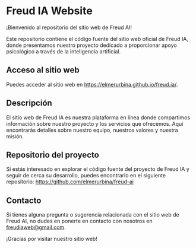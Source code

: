 # Freud IA Website

¡Bienvenido al repositorio del sitio web de Freud AI!

Este repositorio contiene el código fuente del sitio web oficial de Freud IA, donde presentamos nuestro proyecto dedicado a proporcionar apoyo psicológico a través de la inteligencia artificial.

## Acceso al sitio web
Puedes acceder al sitio web en https://elmerurbina.github.io/freud.ia/.

## Descripción
El sitio web de Freud IA es nuestra plataforma en línea donde compartimos información sobre nuestro proyecto y los servicios que ofrecemos. Aquí encontrarás detalles sobre nuestro equipo, nuestros valores y nuestra misión.

## Repositorio del proyecto
Si estás interesado en explorar el código fuente del proyecto de Freud IA y seguir de cerca su desarrollo, puedes encontrarlo en el siguiente repositorio: https://github.com/elmerurbina/freud-ai

## Contacto
Si tienes alguna pregunta o sugerencia relacionada con el sitio web de Freud AI, no dudes en ponerte en contacto con nosotros en freudiaweb@gmail.com.

¡Gracias por visitar nuestro sitio web!

